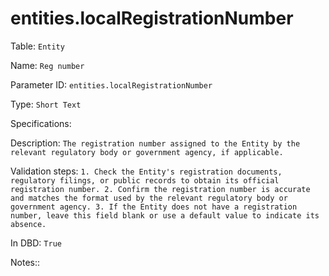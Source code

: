 # entities.localRegistrationNumber

Table: ```Entity```

Name: ```Reg number```

Parameter ID: ```entities.localRegistrationNumber```

Type: ```Short Text```

Specifications: ``` ```

Description: ```The registration number assigned to the Entity by the relevant regulatory body or government agency, if applicable.```

Validation steps: ```1. Check the Entity's registration documents, regulatory filings, or public records to obtain its official registration number.
2. Confirm the registration number is accurate and matches the format used by the relevant regulatory body or government agency.
3. If the Entity does not have a registration number, leave this field blank or use a default value to indicate its absence.```

In DBD: ```True```

Notes:: ``` ```

